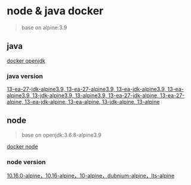 # node & java docker

> base on alpine:3.9


## java

[docker openjdk](https://hub.docker.com/_/openjdk)

### java version
[13-ea-27-jdk-alpine3.9, 13-ea-27-alpine3.9, 13-ea-jdk-alpine3.9, 13-ea-alpine3.9, 13-jdk-alpine3.9, 13-alpine3.9, 13-ea-27-jdk-alpine, 13-ea-27-alpine, 13-ea-jdk-alpine, 13-ea-alpine, 13-jdk-alpine, 13-alpine](https://github.com/docker-library/openjdk/blob/d368a4f37bed4dc5d0b61ec889c8e7bad438eacf/13/jdk/alpine/Dockerfile)

## node
> base on openjdk:3.6.8-alpine3.9

[docker node](https://hub.docker.com/_/node)

### node version
[10.16.0-alpine，10.16-alpine，10-alpine，dubnium-alpine，lts-alpine](https://github.com/nodejs/docker-node/blob/f8f2384f7edc345f5ffc0496458005981b512882/10/alpine/Dockerfile)

